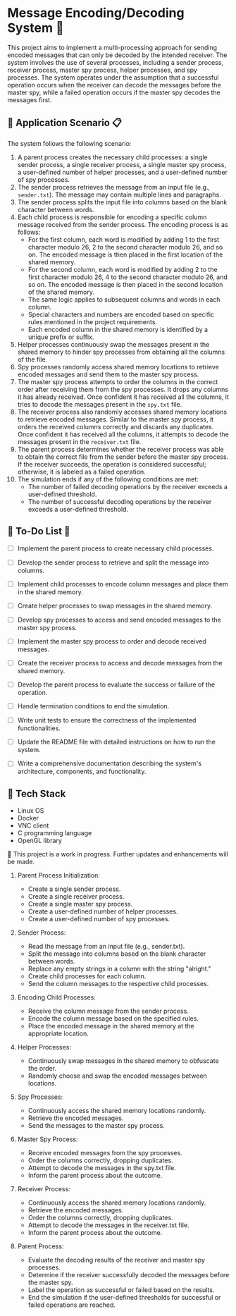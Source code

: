 # Message Encoding/Decoding System :closed_lock_with_key:

This project aims to implement a multi-processing approach for sending encoded messages that can only be decoded by the intended receiver. The system involves the use of several processes, including a sender process, receiver process, master spy process, helper processes, and spy processes. The system operates under the assumption that a successful operation occurs when the receiver can decode the messages before the master spy, while a failed operation occurs if the master spy decodes the messages first.

## 🚀 Application Scenario :clipboard:

The system follows the following scenario:

1. A parent process creates the necessary child processes: a single sender process, a single receiver process, a single master spy process, a user-defined number of helper processes, and a user-defined number of spy processes.
2. The sender process retrieves the message from an input file (e.g., `sender.txt`). The message may contain multiple lines and paragraphs.
3. The sender process splits the input file into columns based on the blank character between words.
4. Each child process is responsible for encoding a specific column message received from the sender process. The encoding process is as follows:
   - For the first column, each word is modified by adding 1 to the first character modulo 26, 2 to the second character modulo 26, and so on. The encoded message is then placed in the first location of the shared memory.
   - For the second column, each word is modified by adding 2 to the first character modulo 26, 4 to the second character modulo 26, and so on. The encoded message is then placed in the second location of the shared memory.
   - The same logic applies to subsequent columns and words in each column.
   - Special characters and numbers are encoded based on specific rules mentioned in the project requirements.
   - Each encoded column in the shared memory is identified by a unique prefix or suffix.
5. Helper processes continuously swap the messages present in the shared memory to hinder spy processes from obtaining all the columns of the file.
6. Spy processes randomly access shared memory locations to retrieve encoded messages and send them to the master spy process.
7. The master spy process attempts to order the columns in the correct order after receiving them from the spy processes. It drops any columns it has already received. Once confident it has received all the columns, it tries to decode the messages present in the `spy.txt` file.
8. The receiver process also randomly accesses shared memory locations to retrieve encoded messages. Similar to the master spy process, it orders the received columns correctly and discards any duplicates. Once confident it has received all the columns, it attempts to decode the messages present in the `receiver.txt` file.
9. The parent process determines whether the receiver process was able to obtain the correct file from the sender before the master spy process. If the receiver succeeds, the operation is considered successful; otherwise, it is labeled as a failed operation.
10. The simulation ends if any of the following conditions are met:
    - The number of failed decoding operations by the receiver exceeds a user-defined threshold.
    - The number of successful decoding operations by the receiver exceeds a user-defined threshold.

## 📝 To-Do List :pencil:

- [ ] Implement the parent process to create necessary child processes.
- [ ] Develop the sender process to retrieve and split the message into columns.
- [ ] Implement child processes to encode column messages and place them in the shared memory.
- [ ] Create helper processes to swap messages in the shared memory.
- [ ] Develop spy processes to access and send encoded messages to the master spy process.
- [ ] Implement the master spy process to order and decode received messages.
- [ ] Create the receiver process to access and decode messages from the shared memory.
- [ ] Develop the parent process to evaluate the success or failure of the operation.
- [ ] Handle termination conditions to end the simulation.
- [ ] Write unit tests to ensure the correctness of the implemented functionalities.
- [ ] Update the README file with detailed instructions on how to run the system.
- [ ] Write a comprehensive documentation describing the system's architecture, components, and functionality.



## 🤖 Tech Stack

- Linux OS
- Docker
- VNC client
- C programming language
- OpenGL library


🚧 This project is a work in progress. Further updates and enhancements will be made.


1. Parent Process Initialization:

    * Create a single sender process.
    * Create a single receiver process.
    * Create a single master spy process.
    * Create a user-defined number of helper processes.
    * Create a user-defined number of spy processes.

2. Sender Process:

    * Read the message from an input file (e.g., sender.txt).
    * Split the message into columns based on the blank character between words.
    * Replace any empty strings in a column with the string "alright."
    * Create child processes for each column.
    * Send the column messages to the respective child processes.

3. Encoding Child Processes:

    * Receive the column message from the sender process.
    * Encode the column message based on the specified rules.
    * Place the encoded message in the shared memory at the appropriate location.

4. Helper Processes:

    * Continuously swap messages in the shared memory to obfuscate the order.
    * Randomly choose and swap the encoded messages between locations.

5. Spy Processes:

    * Continuously access the shared memory locations randomly.
    * Retrieve the encoded messages.
    * Send the messages to the master spy process.

6. Master Spy Process:

    * Receive encoded messages from the spy processes.
    * Order the columns correctly, dropping duplicates.
    * Attempt to decode the messages in the spy.txt file.
    * Inform the parent process about the outcome.

7. Receiver Process:

    * Continuously access the shared memory locations randomly.
    * Retrieve the encoded messages.
    * Order the columns correctly, dropping duplicates.
    * Attempt to decode the messages in the receiver.txt file.
    * Inform the parent process about the outcome.

8. Parent Process:

    * Evaluate the decoding results of the receiver and master spy processes.
    * Determine if the receiver successfully decoded the messages before the master spy.
    * Label the operation as successful or failed based on the results.
    * End the simulation if the user-defined thresholds for successful or failed operations are reached.